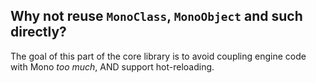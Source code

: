 ## Why not reuse `MonoClass`, `MonoObject` and such directly?
The goal of this part of the core library is to avoid coupling engine code with Mono *too much*, 
AND support hot-reloading.